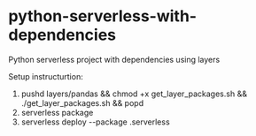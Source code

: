 # python-serverless-with-dependencies
Python serverless project with dependencies using layers

Setup instructurtion:
1. pushd layers/pandas && chmod +x get_layer_packages.sh && ./get_layer_packages.sh && popd
2. serverless package
3. serverless deploy --package .serverless
